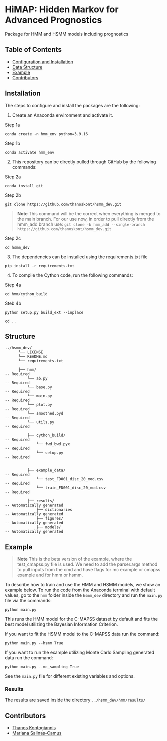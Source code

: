# HiMAP:  Hidden Markov for Advanced Prognostics

Package for HMM and HSMM models including prognostics

## Table of Contents

- [Configuration and Installation](#installation)
- [Data Structure](#structure)
- [Example](#example)
- [Contributors](#contributors)


## Installation
The steps to configure and install the packages are the following:

1. Create an Anaconda environment and activate it.

  Step 1a

```
conda create -n hmm_env python=3.9.16
```

  Step 1b

```
conda activate hmm_env
```


2. This repository can be directly pulled through GitHub by the following commands:

  Step 2a
```
conda install git
```

  Step 2b
```
git clone https://github.com/thanoskont/hsmm_dev.git
```
>**Note**
>This command will be the correct when everything is merged to the main branch. For our use now, in order to pull directly from the hmm_add branch use:
>``` git clone -b hmm_add --single-branch https://github.com/thanoskont/hsmm_dev.git ```


  Step 2c
```
cd hsmm_dev
```

3. The dependencies can be installed using the requirements.txt file
```
pip install -r requirements.txt
```

4. To compile the Cython code, run the following commands:
   
  Step 4a
```
cd hmm/cython_build
```

  Steb 4b
```
python setup.py build_ext --inplace
```

```
cd ..
```


## Structure


```
../hsmm_dev/
      └── LICENSE
      └── README.md
      └── requirements.txt
    
      ├── hmm/                                                          -- Required
          └── ab.py                                                     -- Required
          └── base.py                                                   -- Required
          └── main.py                                                   -- Required
          └── plot.py                                                   -- Required
          └── smoothed.pyd                                              -- Required
          └── utils.py                                                  -- Required
          
          ├── cython_build/                                             -- Required      
              └── fwd_bwd.pyx                                           -- Required
              └── setup.py                                              -- Required


          ├── example_data/                                             -- Required      
              └── test_FD001_disc_20_mod.csv                            -- Required
              └── train_FD001_disc_20_mod.csv                           -- Required

          ├── results/                                                  -- Automatically generated      
              ├── dictionaries                                          -- Automatically generated
              ├── figures/                                              -- Automatically generated
              ├── models/                                               -- Automatically generated
```

## Example
>**Note**
>This is the beta version of the example, where the test_cmapss.py file is used. We need to add the parser.args method to pull inputs from the cmd and have flags for mc example or cmapss example and for hmm or hsmm.

To describe how to train and use the HMM and HSMM models, we show an example below. To run the code from the Anaconda terminal with default values, go to the `hmm` folder inside the `hsmm_dev` directory and run the `main.py` file via the commands:


```
python main.py
```

This runs the HMM model for the C-MAPSS dataset by default and fits the best model utilizing the Bayesian Information Criterion.

If you want to fit the HSMM model to the C-MAPSS data run the command:

```
python main.py --hsmm True 
```

If you want to run the example utilizing Monte Carlo Sampling generated data run the command:

```
python main.py --mc_sampling True
```

See the `main.py` file for different existing variables and options.

### Results

The results are saved inside the directory `../hsmm_dev/hmm/results/`

## Contributors

- [Thanos Kontogiannis](https://github.com/thanoskont)
- [Mariana Salinas-Camus](https://github.com/mariana-sc)
